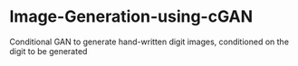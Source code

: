 # Image-Generation-using-cGAN
Conditional GAN to generate hand-written digit images, conditioned on the digit to be generated
